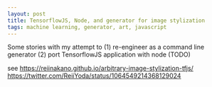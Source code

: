 ```yaml
---
layout: post
title: TensorflowJS, Node, and generator for image stylization
tags: machine learning, generator, art, javascript 
---
```


Some stories with my attempt to (1) re-engineer as a command line generator (2) port TensorflowJS application with node (TODO)

see https://reiinakano.github.io/arbitrary-image-stylization-tfjs/ 
https://twitter.com/ReiiYoda/status/1064549214368129024 
